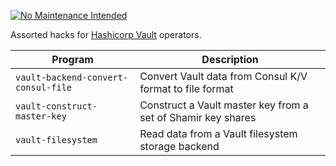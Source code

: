 [![No Maintenance Intended](http://unmaintained.tech/badge.svg)](http://unmaintained.tech/)

Assorted hacks for [Hashicorp Vault][vault-github] operators.

| Program | Description |
|---------|-------------|
| `vault-backend-convert-consul-file` | Convert Vault data from Consul K/V format to file format |
| `vault-construct-master-key` | Construct a Vault master key from a set of Shamir key shares |
| `vault-filesystem` | Read data from a Vault filesystem storage backend |

[vault-github]: https://github.com/hashicorp/vault
